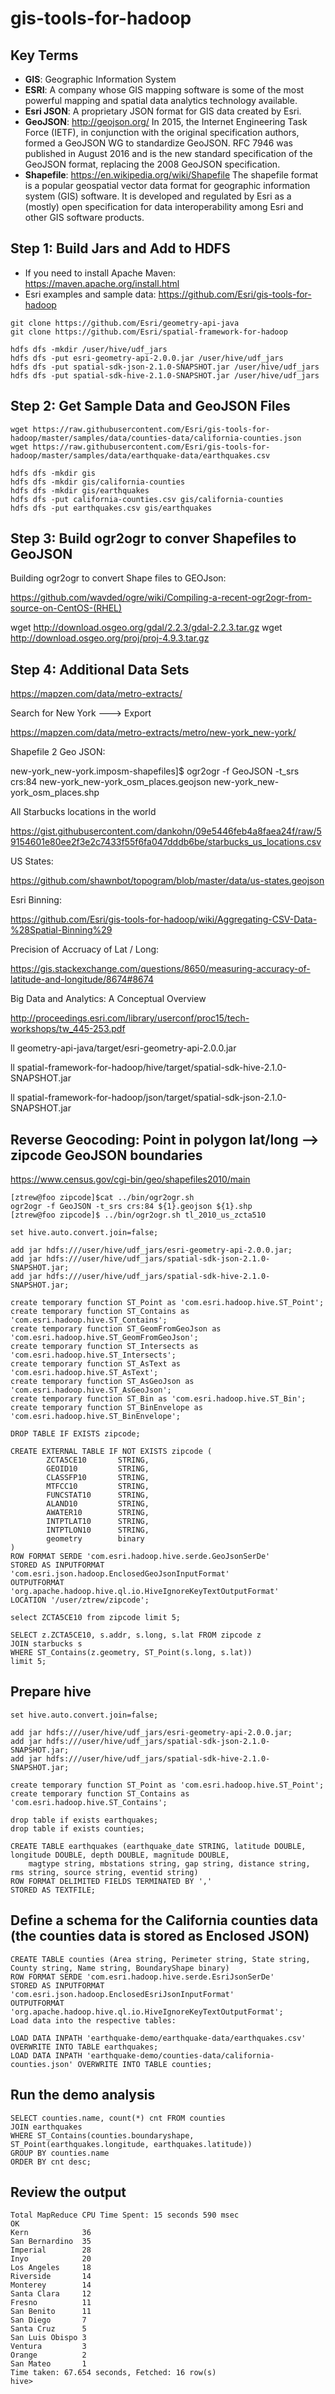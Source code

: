 # gis-tools-for-hadoop

## Key Terms
* **GIS**: Geographic Information System
* **ESRI**: A company whose GIS mapping software is some of the most powerful mapping and spatial data analytics technology available.
* **Esri JSON**: A proprietary JSON format for GIS data created by Esri.
* **GeoJSON**: <a href="http://geojson.org/" target="_blank">http://geojson.org/</a> In 2015, the Internet Engineering Task Force (IETF), in conjunction with the original specification authors, formed a GeoJSON WG to standardize GeoJSON. RFC 7946 was published in August 2016 and is the new standard specification of the GeoJSON format, replacing the 2008 GeoJSON specification.
* **Shapefile**: <a href="https://en.wikipedia.org/wiki/Shapefile" target="_blank">https://en.wikipedia.org/wiki/Shapefile</a> The shapefile format is a popular geospatial vector data format for geographic information system (GIS) software. It is developed and regulated by Esri as a (mostly) open specification for data interoperability among Esri and other GIS software products.

## Step 1: Build Jars and Add to HDFS

* If you need to install Apache Maven: <a href="https://maven.apache.org/install.html" target="_blank">https://maven.apache.org/install.html</a>
* Esri examples and sample data: <a href="https://github.com/Esri/gis-tools-for-hadoop" target="_blank">https://github.com/Esri/gis-tools-for-hadoop</a>

```
git clone https://github.com/Esri/geometry-api-java
git clone https://github.com/Esri/spatial-framework-for-hadoop

hdfs dfs -mkdir /user/hive/udf_jars
hdfs dfs -put esri-geometry-api-2.0.0.jar /user/hive/udf_jars
hdfs dfs -put spatial-sdk-json-2.1.0-SNAPSHOT.jar /user/hive/udf_jars
hdfs dfs -put spatial-sdk-hive-2.1.0-SNAPSHOT.jar /user/hive/udf_jars
```

## Step 2: Get Sample Data and GeoJSON Files

```
wget https://raw.githubusercontent.com/Esri/gis-tools-for-hadoop/master/samples/data/counties-data/california-counties.json
wget https://raw.githubusercontent.com/Esri/gis-tools-for-hadoop/master/samples/data/earthquake-data/earthquakes.csv
```

```
hdfs dfs -mkdir gis
hdfs dfs -mkdir gis/california-counties
hdfs dfs -mkdir gis/earthquakes
hdfs dfs -put california-counties.csv gis/california-counties
hdfs dfs -put earthquakes.csv gis/earthquakes
```

## Step 3: Build ogr2ogr to conver Shapefiles to GeoJSON

Building ogr2ogr to convert Shape files to GEOJson:

https://github.com/wavded/ogre/wiki/Compiling-a-recent-ogr2ogr-from-source-on-CentOS-(RHEL)

wget http://download.osgeo.org/gdal/2.2.3/gdal-2.2.3.tar.gz
wget http://download.osgeo.org/proj/proj-4.9.3.tar.gz

## Step 4: Additional Data Sets

https://mapzen.com/data/metro-extracts/

Search for New York ---> Export

https://mapzen.com/data/metro-extracts/metro/new-york_new-york/

Shapefile 2 Geo JSON:

new-york_new-york.imposm-shapefiles]$ ogr2ogr -f GeoJSON -t_srs crs:84 new-york_new-york_osm_places.geojson new-york_new-york_osm_places.shp

All Starbucks locations in the world

https://gist.githubusercontent.com/dankohn/09e5446feb4a8faea24f/raw/59154601e80ee2f3e2c7433f55f6fa047dddb6be/starbucks_us_locations.csv

US States:

https://github.com/shawnbot/topogram/blob/master/data/us-states.geojson

Esri Binning:

https://github.com/Esri/gis-tools-for-hadoop/wiki/Aggregating-CSV-Data-%28Spatial-Binning%29

Precision of Accruacy of Lat / Long:

https://gis.stackexchange.com/questions/8650/measuring-accuracy-of-latitude-and-longitude/8674#8674

Big Data and Analytics: A Conceptual Overview

http://proceedings.esri.com/library/userconf/proc15/tech-workshops/tw_445-253.pdf

ll geometry-api-java/target/esri-geometry-api-2.0.0.jar

ll spatial-framework-for-hadoop/hive/target/spatial-sdk-hive-2.1.0-SNAPSHOT.jar

ll spatial-framework-for-hadoop/json/target/spatial-sdk-json-2.1.0-SNAPSHOT.jar

## Reverse Geocoding: Point in polygon lat/long --> zipcode GeoJSON boundaries

https://www.census.gov/cgi-bin/geo/shapefiles2010/main

```
[ztrew@foo zipcode]$cat ../bin/ogr2ogr.sh
ogr2ogr -f GeoJSON -t_srs crs:84 ${1}.geojson ${1}.shp
[ztrew@foo zipcode]$ ../bin/ogr2ogr.sh tl_2010_us_zcta510
```

```
set hive.auto.convert.join=false;

add jar hdfs:///user/hive/udf_jars/esri-geometry-api-2.0.0.jar;
add jar hdfs:///user/hive/udf_jars/spatial-sdk-json-2.1.0-SNAPSHOT.jar;
add jar hdfs:///user/hive/udf_jars/spatial-sdk-hive-2.1.0-SNAPSHOT.jar;

create temporary function ST_Point as 'com.esri.hadoop.hive.ST_Point';
create temporary function ST_Contains as 'com.esri.hadoop.hive.ST_Contains';
create temporary function ST_GeomFromGeoJson as 'com.esri.hadoop.hive.ST_GeomFromGeoJson';
create temporary function ST_Intersects as 'com.esri.hadoop.hive.ST_Intersects';
create temporary function ST_AsText as 'com.esri.hadoop.hive.ST_AsText';
create temporary function ST_AsGeoJson as 'com.esri.hadoop.hive.ST_AsGeoJson';
create temporary function ST_Bin as 'com.esri.hadoop.hive.ST_Bin';
create temporary function ST_BinEnvelope as 'com.esri.hadoop.hive.ST_BinEnvelope';

DROP TABLE IF EXISTS zipcode;

CREATE EXTERNAL TABLE IF NOT EXISTS zipcode (
        ZCTA5CE10       STRING,
        GEOID10         STRING,
        CLASSFP10       STRING,
        MTFCC10         STRING,
        FUNCSTAT10      STRING,
        ALAND10         STRING,
        AWATER10        STRING,
        INTPTLAT10      STRING,
        INTPTLON10      STRING,
        geometry        binary
)
ROW FORMAT SERDE 'com.esri.hadoop.hive.serde.GeoJsonSerDe'
STORED AS INPUTFORMAT 'com.esri.json.hadoop.EnclosedGeoJsonInputFormat'
OUTPUTFORMAT 'org.apache.hadoop.hive.ql.io.HiveIgnoreKeyTextOutputFormat'
LOCATION '/user/ztrew/zipcode';

select ZCTA5CE10 from zipcode limit 5;

SELECT z.ZCTA5CE10, s.addr, s.long, s.lat FROM zipcode z
JOIN starbucks s
WHERE ST_Contains(z.geometry, ST_Point(s.long, s.lat))
limit 5;
```

## Prepare hive

```
set hive.auto.convert.join=false;

add jar hdfs:///user/hive/udf_jars/esri-geometry-api-2.0.0.jar;
add jar hdfs:///user/hive/udf_jars/spatial-sdk-json-2.1.0-SNAPSHOT.jar;
add jar hdfs:///user/hive/udf_jars/spatial-sdk-hive-2.1.0-SNAPSHOT.jar;

create temporary function ST_Point as 'com.esri.hadoop.hive.ST_Point';
create temporary function ST_Contains as 'com.esri.hadoop.hive.ST_Contains';

drop table if exists earthquakes;
drop table if exists counties;

CREATE TABLE earthquakes (earthquake_date STRING, latitude DOUBLE, longitude DOUBLE, depth DOUBLE, magnitude DOUBLE,
    magtype string, mbstations string, gap string, distance string, rms string, source string, eventid string)
ROW FORMAT DELIMITED FIELDS TERMINATED BY ','
STORED AS TEXTFILE;
```

## Define a schema for the California counties data (the counties data is stored as Enclosed JSON)

```
CREATE TABLE counties (Area string, Perimeter string, State string, County string, Name string, BoundaryShape binary)         
ROW FORMAT SERDE 'com.esri.hadoop.hive.serde.EsriJsonSerDe'
STORED AS INPUTFORMAT 'com.esri.json.hadoop.EnclosedEsriJsonInputFormat'
OUTPUTFORMAT 'org.apache.hadoop.hive.ql.io.HiveIgnoreKeyTextOutputFormat';
Load data into the respective tables:

LOAD DATA INPATH 'earthquake-demo/earthquake-data/earthquakes.csv' OVERWRITE INTO TABLE earthquakes;
LOAD DATA INPATH 'earthquake-demo/counties-data/california-counties.json' OVERWRITE INTO TABLE counties;
```

## Run the demo analysis

```
SELECT counties.name, count(*) cnt FROM counties
JOIN earthquakes
WHERE ST_Contains(counties.boundaryshape, ST_Point(earthquakes.longitude, earthquakes.latitude))
GROUP BY counties.name
ORDER BY cnt desc;
```

## Review the output

```
Total MapReduce CPU Time Spent: 15 seconds 590 msec
OK
Kern            36
San Bernardino  35
Imperial        28
Inyo            20
Los Angeles     18
Riverside       14
Monterey        14
Santa Clara     12
Fresno          11
San Benito      11
San Diego       7
Santa Cruz      5
San Luis Obispo 3
Ventura         3
Orange          2
San Mateo       1
Time taken: 67.654 seconds, Fetched: 16 row(s)
hive>
```
